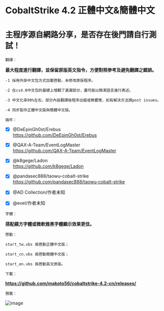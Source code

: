 # CobaltStrike 4.2 正體中文&簡體中文

# `主程序源自網路分享，是否存在後門請自行測試！`

`翻譯：`

**最大程度進行翻譯，並保留原版英文指令，方便對照參考及避免翻譯之錯誤。**

    -1 採用外掛中文包方式加載啓動，未修改原版程序。

    -2 在cs4.0中文包的基礎上增翻了遺漏部分，盡可能以簡潔語言進行表述。

    -3 中文化率90%左右，部分內容翻譯後程序出錯或無響應，如有解決方法請post issues。

    -4 同步製作正體中文版與簡體中文版。

`插件：`

- [x] @DeEpinGh0st/Erebus  
https://github.com/DeEpinGh0st/Erebus

- [x] @QAX-A-Team/EventLogMaster  
https://github.com/QAX-A-Team/EventLogMaster

- [x] @k8gege/Ladon  
https://github.com/k8gege/Ladon

- [x] @pandasec888/taowu-cobalt-strike  
https://github.com/pandasec888/taowu-cobalt-strike

- [x] @AD Collection/作者未知  
- [x] @evel/作者未知  

`字體：`

**搭配蘋方字體或微軟雅黑字體顯示效果更佳。**

`啓動：`

    start_tw.vbs 爲啓動正體中文版；

    start_cn.vbs 爲啓動簡體中文版；

    start_en.vbs 爲啓動英文原版。

`下載：`

**https://github.com/makoto56/cobaltstrike-4.2-cn/releases/**

`預覽：`

![image](https://github.com/makoto56/CobaltStrike-4.2-CN/blob/main/cs_4.2.png)
